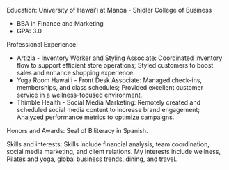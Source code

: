 Education: University of Hawai'i at Manoa - Shidler College of Business
- BBA in Finance and Marketing
- GPA: 3.0
  
Professional Experience:
- Artizia - Inventory Worker and Styling Associate: Coordinated inventory flow to support efficient store operations; Styled customers to boost sales and enhance shopping experience.
- Yoga Room Hawai'i - Front Desk Associate: Managed check-ins, memberships, and class schedules; Provided excellent customer service in a wellness-focused environment.
- Thimble Health - Social Media Marketing: Remotely created and scheduled social media content to increase brand engagement; Analyzed performance metrics to optimize campaigns.
  
Honors and Awards: Seal of Biliteracy in Spanish.

Skills and interests: Skills include financial analysis, team coordination, social media marketing, and client relations. My interests include wellness, Pilates and yoga, global business trends, dining, and travel.
